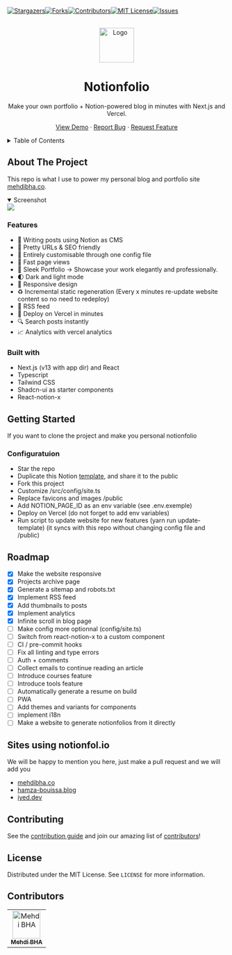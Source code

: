 [![Stargazers][stars-shield]][stars-url][![Forks][forks-shield]][forks-url][![Contributors][contributors-shield]][contributors-url][![MIT License][license-shield]][license-url][![Issues][issues-shield]][issues-url]

<br/>
<div align="center">
  <a href="https://github.com/Mehdi-BHA/notionfolio">
    <img src="https://www.notionfol.io/images/logo.png" alt="Logo" width="80" height="80">
  </a>
  <h1 align="center">Notionfolio</h1>
  <p align="center">
    Make your own portfolio + Notion-powered blog in minutes with Next.js and Vercel.
  </p>
  <p>
    
   <a href="https://www.notionfol.io">View Demo</a>
    ·
    <a href="https://github.com/Mehdi-BHA/notionfolio/issues">Report Bug</a>
    ·
    <a href="https://github.com/Mehdi-BHA/notionfolio/issues">Request Feature</a>
  </p>
</div>

<details>
  <summary>Table of Contents</summary>
  <ol>
    <li><a href="#about-the-project">About The Project</a>
      <ul>
        <li><a href="#features">Features</a></li>
        <li><a href="#built-with">Built With</a></li>
      </ul>
    </li>
    <li><a href="#getting-started">Getting Started</a></li>
    <li><a href="#roadmap">Roadmap</a></li>
    <li><a href="#sites-using-notionfolio">Sites using notionfol.io</a></li>
    <li><a href="#contributing">Contributing</a></li>
    <li><a href="#license">License</a></li>
    <li><a href="#contributors">Contributors</a></li>
  </ol>
</details>

<!-- ABOUT THE PROJECT -->

## About The Project

This repo is what I use to power my personal blog and portfolio site [mehdibha.co](https://www.mehdibha.co).

<details open><summary>Screenshot</summary>
<img src="https://www.notionfol.io/images/screenshots/screenshot01.png" />
</details>

### Features

- 📒 Writing posts using Notion as CMS
- 👀 Pretty URLs & SEO friendly
- 🤖 Entirely customisable through one config file
- 🚀 Fast page views
- 💼 Sleek Portfolio -> Showcase your work elegantly and professionally.
- 🌓 Dark and light mode
- 📱 Responsive design
- ♻️ Incremental static regeneration (Every x minutes re-update website content so no need to redeploy)
- 📰 RSS feed
- 🚀 Deploy on Vercel in minutes
- 🔍 Search posts instantly
- 📈 Analytics with vercel analytics
  

### Built with

- Next.js (v13 with app dir) and React
- Typescript
- Tailwind CSS
- Shadcn-ui as starter components
- React-notion-x

## Getting Started

If you want to clone the project and make you personal notionfolio

### Configuratuion
- Star the repo
- Duplicate this Notion [template](https://mehdibha.notion.site/11efa51a4fb34073acfe8ef1f70aa0cb), and share it to the public
- Fork this project
- Customize /src/config/site.ts
- Replace favicons and images /public
- Add NOTION_PAGE_ID as an env variable (see .env.exemple)
- Deploy on Vercel (do not forget to add env variables)
- Run script to update website for new features (yarn run update-template) (it syncs with this repo without changing config file and /public)

## Roadmap

- [x] Make the website responsive
- [x] Projects archive page
- [x] Generate a sitemap and robots.txt
- [x] Implement RSS feed
- [x] Add thumbnails to posts
- [x] Implement analytics
- [x] Infinite scroll in blog page
- [ ] Make config more optionnal (config/site.ts)
- [ ] Switch from react-notion-x to a custom component
- [ ] CI / pre-commit hooks
- [ ] Fix all linting and type errors
- [ ] Auth + comments
- [ ] Collect emails to continue reading an article
- [ ] Introduce courses feature
- [ ] Introduce tools feature
- [ ] Automatically generate a resume on build
- [ ] PWA
- [ ] Add themes and variants for components
- [ ] implement i18n
- [ ] Make a website to generate notionfolios from it directly

## Sites using notionfol.io

We will be happy to mention you here, just make a pull request and we will add you

- [mehdibha.co](https://www.mehdibha.co)
- [hamza-bouissa.blog](https://hamza-bouissa.blog)
- [iyed.dev](https://www.iyed.dev)

<!-- CONTRIBUTING -->

## Contributing

See the [contribution guide](contributing.md) and join our amazing list of [contributors](https://github.com/mehdibha/notionfolio/graphs/contributors)!

<!-- LICENSE -->

## License

Distributed under the MIT License. See `LICENSE` for more information.

## Contributors

<table><tr align="left">
  <td align="center"><a href="https://github.com/mehdi-bha"><img src="https://avatars.githubusercontent.com/u/12223900?v=4" width="64px;"alt="Mehdi BHA"/><br/><sub><b>Mehdi BHA</b></sub></a></td>
</tr></table>

[contributors-shield]: https://img.shields.io/github/contributors/Mehdi-BHA/notionfolio.svg?style=for-the-badge
[contributors-url]: https://github.com/Mehdi-BHA/notionfolio/graphs/contributors
[forks-shield]: https://img.shields.io/github/forks/Mehdi-BHA/notionfolio.svg?style=for-the-badge
[forks-url]: https://github.com/Mehdi-BHA/notionfolio.svg/network/members
[stars-shield]: https://img.shields.io/github/stars/Mehdi-BHA/notionfolio.svg?style=for-the-badge
[stars-url]: https://github.com/Mehdi-BHA/notionfolio.svg/stargazers
[issues-shield]: https://img.shields.io/github/issues/Mehdi-BHA/notionfolio.svg?style=for-the-badge
[issues-url]: https://github.com/Mehdi-BHA/notionfolio.svg/issues
[license-shield]: https://img.shields.io/github/license/Mehdi-BHA/notionfolio.svg?style=for-the-badge
[license-url]: https://github.com/Mehdi-BHA/notionfolio.svg/blob/master/LICENSE.txt
